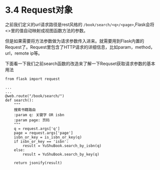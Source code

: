 # 3.4 Request对象

之前我们定义的url请求路径是rest风格的 ```/book/search/<q>/<page>```,Flask会将<>里的值自动映射成视图函数方法的参数。

但是如果需要将方法参数做为请求参数传入进来。就需要用到Flask内置的Request了。Request里包含了HTTP请求的详细信息，比如param，method，url，remote ip等。

下面看一下我们之前search函数的改造来了解一下Requset获取请求参数的基本用法

```
from flask import request

...
...
@web.route("/book/search/")
def search():
    """
    搜索书籍路由
    :param q: 关键字 OR isbn
    :param page: 页码
    """
    q = request.args['q']
    page = request.args['page']
    isbn_or_key = is_isbn_or_key(q)
    if isbn_or_key == 'isbn':
        result = YuShuBook.search_by_isbn(q)
    else:
        result = YuShuBook.search_by_key(q)

    return jsonify(result)
```